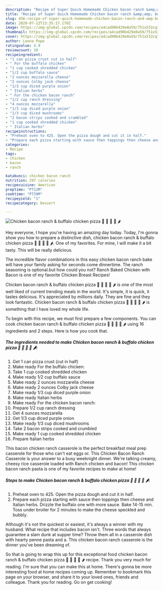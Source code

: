 ```yaml
---
description: "Recipe of Super Quick Homemade Chicken bacon ranch &amp;amp; buffalo chicken pizza 🍕 🍗 🥓 🍄 🌶"
title: "Recipe of Super Quick Homemade Chicken bacon ranch &amp;amp; buffalo chicken pizza 🍕 🍗 🥓 🍄 🌶"
slug: 456-recipe-of-super-quick-homemade-chicken-bacon-ranch-and-amp-buffalo-chicken-pizza
date: 2020-07-22T13:35:17.170Z
image: https://img-global.cpcdn.com/recipes/a4cad90b429e0a59/751x532cq70/chicken-bacon-ranch-buffalo-chicken-pizza-🍕-🍗-🥓-🍄-🌶-recipe-main-photo.jpg
thumbnail: https://img-global.cpcdn.com/recipes/a4cad90b429e0a59/751x532cq70/chicken-bacon-ranch-buffalo-chicken-pizza-🍕-🍗-🥓-🍄-🌶-recipe-main-photo.jpg
cover: https://img-global.cpcdn.com/recipes/a4cad90b429e0a59/751x532cq70/chicken-bacon-ranch-buffalo-chicken-pizza-🍕-🍗-🥓-🍄-🌶-recipe-main-photo.jpg
author: Leona Pope
ratingvalue: 4.9
reviewcount: 10
recipeingredient:
- "1 can pizza crust cut in half"
- " For the buffalo chicken"
- "1 cup cooked shredded chicken"
- "1/2 cup buffalo sauce"
- "2 ounces mozzarella cheese"
- "2 ounces Colby jack cheese"
- "1/3 cup diced purple onion"
- " Italian herbs"
- " For the chicken bacon ranch"
- "1/2 cup ranch dressing"
- "4 ounces mozzarella"
- "1/3 cup diced purple onion"
- "1/3 cup diced mushrooms"
- "2 bacon strips cooked and crumbled"
- "1 cup cooked shredded chicken"
- " Italian herbs"
recipeinstructions:
- "Preheat oven to 425. Open the pizza dough and cut it in half."
- "Prepare each pizza starting with sauce then toppings then cheese and Italian herbs. Drizzle the buffalo one with more sauce. Bake 14-15 min. Toss under broiler for 2 minutes to make the cheese speckled and bubbly."
categories:
- Recipe
tags:
- chicken
- bacon
- ranch

katakunci: chicken bacon ranch 
nutrition: 297 calories
recipecuisine: American
preptime: "PT12M"
cooktime: "PT39M"
recipeyield: "1"
recipecategory: Dessert

---
```



![Chicken bacon ranch &amp; buffalo chicken pizza 🍕 🍗 🥓 🍄 🌶](https://img-global.cpcdn.com/recipes/a4cad90b429e0a59/751x532cq70/chicken-bacon-ranch-buffalo-chicken-pizza-🍕-🍗-🥓-🍄-🌶-recipe-main-photo.jpg)

Hey everyone, I hope you're having an amazing day today. Today, I'm gonna show you how to prepare a distinctive dish, chicken bacon ranch &amp; buffalo chicken pizza 🍕 🍗 🥓 🍄 🌶. One of my favorites. For mine, I will make it a bit tasty. This will be really delicious.

The incredible flavor combinations in this easy chicken bacon ranch bake will have your family asking for seconds come dinnertime. The ranch seasoning is optional.but how could you not? Ranch Baked Chicken with Bacon is one of my favorite Chicken Breast Recipes!

Chicken bacon ranch &amp; buffalo chicken pizza 🍕 🍗 🥓 🍄 🌶 is one of the most well liked of current trending meals in the world. It's simple, it is quick, it tastes delicious. It's appreciated by millions daily. They are fine and they look fantastic. Chicken bacon ranch &amp; buffalo chicken pizza 🍕 🍗 🥓 🍄 🌶 is something that I have loved my whole life.


To begin with this recipe, we must first prepare a few components. You can cook chicken bacon ranch &amp; buffalo chicken pizza 🍕 🍗 🥓 🍄 🌶 using 16 ingredients and 2 steps. Here is how you cook that.

##### The ingredients needed to make Chicken bacon ranch &amp; buffalo chicken pizza 🍕 🍗 🥓 🍄 🌶:

1. Get 1 can pizza crust (cut in half)
1. Make ready  For the buffalo chicken:
1. Take 1 cup cooked shredded chicken
1. Make ready 1/2 cup buffalo sauce
1. Make ready 2 ounces mozzarella cheese
1. Make ready 2 ounces Colby jack cheese
1. Make ready 1/3 cup diced purple onion
1. Make ready  Italian herbs
1. Make ready  For the chicken bacon ranch:
1. Prepare 1/2 cup ranch dressing
1. Get 4 ounces mozzarella
1. Get 1/3 cup diced purple onion
1. Make ready 1/3 cup diced mushrooms
1. Take 2 bacon strips cooked and crumbled
1. Make ready 1 cup cooked shredded chicken
1. Prepare  Italian herbs


This bacon chicken ranch casserole is the perfect breakfast meal prep casserole for those who can&#39;t eat eggs or. This Chicken Bacon Ranch Casserole is your answer to a busy weeknight dinner. We&#39;re talking creamy, cheesy rice casserole loaded with Ranch chicken and bacon! This chicken bacon ranch pasta is one of my favorite recipes to make at home! 

##### Steps to make Chicken bacon ranch &amp; buffalo chicken pizza 🍕 🍗 🥓 🍄 🌶:

1. Preheat oven to 425. Open the pizza dough and cut it in half.
1. Prepare each pizza starting with sauce then toppings then cheese and Italian herbs. Drizzle the buffalo one with more sauce. Bake 14-15 min. Toss under broiler for 2 minutes to make the cheese speckled and bubbly.


Although it&#39;s not the quickest or easiest, it&#39;s always a winner with my husband. What recipe that includes bacon isn&#39;t. Three words that always guarantee a slam dunk at supper time? Throw them all in a casserole dish with hearty penne pasta and a. This chicken bacon ranch casserole is the dinner you&#39;ve been dreaming of. 

So that is going to wrap this up for this exceptional food chicken bacon ranch &amp; buffalo chicken pizza 🍕 🍗 🥓 🍄 🌶 recipe. Thank you very much for reading. I'm sure that you can make this at home. There's gonna be more interesting food at home recipes coming up. Remember to bookmark this page on your browser, and share it to your loved ones, friends and colleague. Thank you for reading. Go on get cooking!
